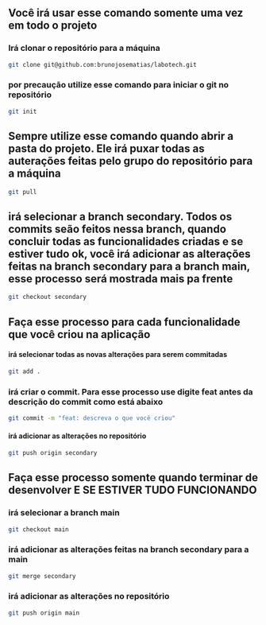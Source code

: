 ## Você irá usar esse comando somente uma vez em todo o projeto	


### Irá clonar o repositório para a máquina	
```bash	
git clone git@github.com:brunojosematias/labotech.git	
```	

### por precaução utilize esse comando para iniciar o git no repositório	
```bash	
git init	
```	


## Sempre utilize esse comando quando abrir a pasta do projeto. Ele irá puxar todas as auterações feitas pelo grupo do repositório para a máquina	
```bash	
git pull	
```	


## irá selecionar a branch secondary. Todos os commits seão feitos nessa branch, quando concluir todas as funcionalidades criadas e se estiver tudo ok, você irá adicionar as alterações feitas na branch secondary para a branch main, esse processo será mostrada mais pa frente	
```bash	
git checkout secondary	
```	


## Faça esse processo para cada funcionalidade que você criou na aplicação	

#### irá selecionar todas as novas alterações para serem commitadas	
```bash	
git add .	
```	

### irá criar o commit. Para esse processo use digite feat antes da descrição do commit como está abaixo	
```bash	
git commit -m "feat: descreva o que você criou"	
```	

#### irá adicionar as alterações no repositório	
```bash	
git push origin secondary	
```	


## Faça esse processo somente quando terminar de desenvolver E SE ESTIVER TUDO FUNCIONANDO	

### irá selecionar a branch main	
```bash	
git checkout main	
```	

### irá adicionar as alterações feitas na branch secondary para a main	
```bash	
git merge secondary	
```	

### irá adicionar as alterações no repositório	
```bash	
git push origin main	
```	
